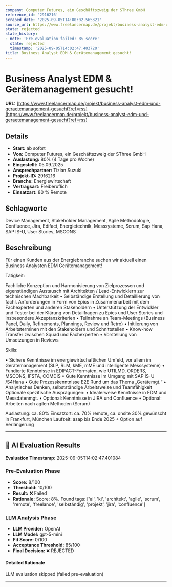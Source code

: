 ```yaml
---
company: Computer Futures, ein Geschäftszweig der SThree GmbH
reference_id: '2916216'
scraped_date: '2025-09-05T14:00:02.565321'
source_url: https://www.freelancermap.de/projekt/business-analyst-edm-und-geraetemanagement-gesucht?ref=rss
state: rejected
state_history:
- note: 'Pre-evaluation failed: 8% score'
  state: rejected
  timestamp: '2025-09-05T14:02:47.403720'
title: Business Analyst EDM & Gerätemanagement gesucht!
---
```



# Business Analyst EDM & Gerätemanagement gesucht!
**URL:** [https://www.freelancermap.de/projekt/business-analyst-edm-und-geraetemanagement-gesucht?ref=rss](https://www.freelancermap.de/projekt/business-analyst-edm-und-geraetemanagement-gesucht?ref=rss)
## Details
- **Start:** ab sofort
- **Von:** Computer Futures, ein Geschäftszweig der SThree GmbH
- **Auslastung:** 80% (4 Tage pro Woche)
- **Eingestellt:** 05.09.2025
- **Ansprechpartner:** Tizian Suzuki
- **Projekt-ID:** 2916216
- **Branche:** Energiewirtschaft
- **Vertragsart:** Freiberuflich
- **Einsatzart:** 80
                                                % Remote

## Schlagworte
Device Management, Stakeholder Management, Agile Methodologie, Confluence, Jira, Edifact, Energietechnik, Messsysteme, Scrum, Sap Hana, SAP IS-U, User Stories, MSCONS

## Beschreibung
Für einen Kunden aus der Energiebranche suchen wir aktuell einen Business Analysten EDM Gerätemanagement!

Tätigkeit:

Fachliche Konzeption und Harmonisierung von Zielprozessen und eigenständigen Austausch mit Architekten / Lead-Entwicklern zur technischen Machbarkeit
• Selbständige Erstellung und Detaillierung von fachl. Anforderungen in Form von Epics in Zusammenarbeit mit dem Fachexperten und anderen Stakeholdern
• Unterstützung der Entwickler und Tester bei der Klärung von Detailfragen zu Epics und User Stories und insbesondere Akzeptanzkriterien
• Teilnahme an Team-Meetings (Business Panel, Daily, Refinements, Plannings, Review und Retro)
• Initiierung von Arbeitsterminen mit den Stakeholdern und Schnittstellen • Know-how Transfer zwischen Squad und Fachexperten
• Vorstellung von Umsetzungen in Reviews

Skills:

• Sichere Kenntnisse im energiewirtschaftlichen Umfeld, vor allem im Gerätemanagement (SLP, RLM, kME, mME und intelligente Messsysteme)
• Fundierte Kenntnisse in EDIFACT-Formaten, wie UTILMD, ORDERS, MSCONS, IFSTA, COMDIS
• Gute Kenntnisse im Umgang mit SAP IS-U /S4Hana
• Gute Prozesskenntnisse E2E Rund um das Thema „Gerätemgt.“
• Analytisches Denken, selbstständige Arbeitsweise und Teamfähigkeit Optionale spezifische Ausprägungen:
• Idealerweise Kenntnisse in EDM und Messdatenmgt.
• Optional: Kenntnisse in JIRA und Confluence
• Optional: Arbeiten nach agilen Methoden (Scrum)

Auslastung: ca. 80%
Einsatzort: ca. 70% remote, ca. onsite 30% gewünscht in Frankfurt, München
Laufzeit: asap bis Ende 2025 + Option auf Verlängerung

---

## 🤖 AI Evaluation Results

**Evaluation Timestamp:** 2025-09-05T14:02:47.401084

### Pre-Evaluation Phase
- **Score:** 8/100
- **Threshold:** 10/100
- **Result:** ❌ Failed
- **Rationale:** Score: 8%. Found tags: ['ai', 'ki', 'architekt', 'agile', 'scrum', 'remote', 'freelance', 'selbständig', 'projekt', 'jira', 'confluence']

### LLM Analysis Phase
- **LLM Provider:** OpenAI
- **LLM Model:** gpt-5-mini
- **Fit Score:** 0/100
- **Acceptance Threshold:** 85/100
- **Final Decision:** ❌ REJECTED

#### Detailed Rationale
LLM evaluation skipped (failed pre-evaluation)

---
